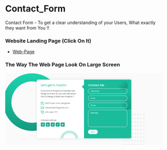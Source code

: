 # Contact_Form
Contact Form - To get a clear understanding of your Users, What exactly they want from You !!

### Website Landing Page (Click On It)
* [Web-Page](https://shahzaibfardeen.github.io/Contact_Form/)

### The Way The Web Page Look On Large Screen 
![Web_Page_Image](Contact_Form.png)
